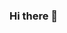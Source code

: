### Hi there 👋

<!--
**silo117/silo117** is a ✨ _special_ ✨ repository because its `README.md` (this file) appears on your GitHub profile.

Here are some ideas to get you started:
👋 Hi, I’m @silo117
👀 I’m interested in becoming trainsitioning to IT. -- 📫 How to reach me: silo117@protonmail.me
-->
